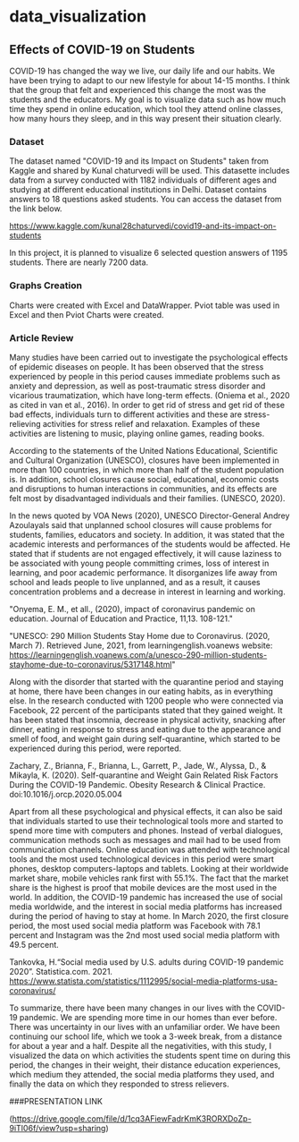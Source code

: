 # data_visualization
## Effects of COVID-19 on Students

COVID-19 has changed the way we live, our daily life and our habits. We have been trying to adapt to our new lifestyle for about 14-15 months. I think that the group that felt and experienced this change the most was the students and the educators. My goal is to visualize data such as how much time they spend in online education, which tool they attend online classes, how many hours they sleep, and in this way present their situation clearly.

### Dataset
The dataset named "COVID-19 and its Impact on Students" taken from Kaggle and shared by Kunal chaturvedi will be used. This datasette includes data from a survey conducted with 1182 individuals of different ages and studying at different educational institutions in Delhi. Dataset contains answers to 18 questions asked students. You can access the dataset from the link below. 

https://www.kaggle.com/kunal28chaturvedi/covid19-and-its-impact-on-students

In this project, it is planned to visualize 6 selected question answers of 1195 students. There are nearly 7200 data.
### Graphs Creation
Charts were created with Excel and DataWrapper. Pviot table was used in Excel and then Pviot Charts were created.

### Article Review
Many studies have been carried out to investigate the psychological effects of epidemic diseases on people. It has been observed that the stress experienced by people in this period causes immediate problems such as anxiety and depression, as well as post-traumatic stress disorder and vicarious traumatization, which have long-term effects. (Oniema et al., 2020 as cited in van et al., 2016). In order to get rid of stress and get rid of these bad effects, individuals turn to different activities and these are stress-relieving activities for stress relief and relaxation. Examples of these activities are listening to music, playing online games, reading books.

According to the statements of the United Nations Educational, Scientific and Cultural Organization (UNESCO), closures have been implemented in more than 100 countries, in which more than half of the student population is. In addition, school closures cause social, educational, economic costs and disruptions to human interactions in communities, and its effects are felt most by disadvantaged individuals and their families. (UNESCO, 2020).

In the news quoted by VOA News (2020), UNESCO Director-General Andrey Azoulayals said that unplanned school closures will cause problems for students, families, educators and society. In addition, it was stated that the academic interests and performances of the students would be affected. He stated that if students are not engaged effectively, it will cause laziness to be associated with young people committing crimes, loss of interest in learning, and poor academic performance. It disorganizes life away from school and leads people to live unplanned, and as a result, it causes concentration problems and a decrease in interest in learning and working.

"Onyema, E. M., et all., (2020), impact of coronavirus pandemic on education. Journal of Education and Practice, 11,13. 108-121."

"UNESCO: 290 Million Students Stay Home due to Coronavirus. (2020, March 7). Retrieved June, 2021, from learningenglish.voanews website: https://learningenglish.voanews.com/a/unesco-290-million-students-stayhome-due-to-coronavirus/5317148.html"

Along with the disorder that started with the quarantine period and staying at home, there have been changes in our eating habits, as in everything else. In the research conducted with 1200 people who were connected via Facebook, 22 percent of the participants stated that they gained weight. It has been stated that insomnia, decrease in physical activity, snacking after dinner, eating in response to stress and eating due to the appearance and smell of food, and weight gain during self-quarantine, which started to be experienced during this period, were reported.

Zachary, Z., Brianna, F., Brianna, L., Garrett, P., Jade, W., Alyssa, D., & Mikayla, K. (2020). Self-quarantine and Weight Gain Related Risk Factors During the COVID-19 Pandemic. Obesity Research & Clinical Practice. doi:10.1016/j.orcp.2020.05.004 

Apart from all these psychological and physical effects, it can also be said that individuals started to use their technological tools more and started to spend more time with computers and phones. Instead of verbal dialogues, communication methods such as messages and mail had to be used from communication channels. Online education was attended with technological tools and the most used technological devices in this period were smart phones, desktop computers-laptops and tablets. Looking at their worldwide market share, mobile vehicles rank first with 55.1%. The fact that the market share is the highest is proof that mobile devices are the most used in the world. In addition, the COVID-19 pandemic has increased the use of social media worldwide, and the interest in social media platforms has increased during the period of having to stay at home. In March 2020, the first closure period, the most used social media platform was Facebook with 78.1 percent and Instagram was the 2nd most used social media platform with 49.5 percent.

Tankovka, H.“Social media used by U.S. adults during COVID-19 pandemic 2020”. Statistica.com. 2021. https://www.statista.com/statistics/1112995/social-media-platforms-usa-coronavirus/

To summarize, there have been many changes in our lives with the COVID-19 pandemic. We are spending more time in our homes than ever before. There was uncertainty in our lives with an unfamiliar order. We have been continuing our school life, which we took a 3-week break, from a distance for about a year and a half. Despite all the negativities, with this study, I visualized the data on which activities the students spent time on during this period, the changes in their weight, their distance education experiences, which medium they attended, the social media platforms they used, and finally the data on which they responded to stress relievers.

###PRESENTATION LINK

(https://drive.google.com/file/d/1cq3AFiewFadrKmK3RORXDoZp-9iTI06f/view?usp=sharing)


